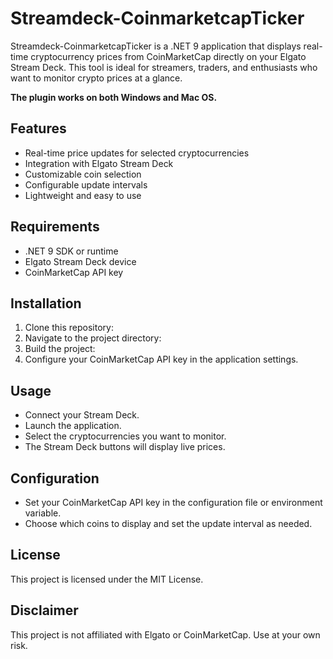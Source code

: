 # Streamdeck-CoinmarketcapTicker

Streamdeck-CoinmarketcapTicker is a .NET 9 application that displays real-time cryptocurrency prices from CoinMarketCap directly on your Elgato Stream Deck. This tool is ideal for streamers, traders, and enthusiasts who want to monitor crypto prices at a glance.

**The plugin works on both Windows and Mac OS.**

## Features

- Real-time price updates for selected cryptocurrencies
- Integration with Elgato Stream Deck
- Customizable coin selection
- Configurable update intervals
- Lightweight and easy to use

## Requirements

- .NET 9 SDK or runtime
- Elgato Stream Deck device
- CoinMarketCap API key

## Installation

1. Clone this repository:
2. Navigate to the project directory:
3. Build the project:
4. Configure your CoinMarketCap API key in the application settings.

## Usage

- Connect your Stream Deck.
- Launch the application.
- Select the cryptocurrencies you want to monitor.
- The Stream Deck buttons will display live prices.

## Configuration

- Set your CoinMarketCap API key in the configuration file or environment variable.
- Choose which coins to display and set the update interval as needed.

## License

This project is licensed under the MIT License.

## Disclaimer

This project is not affiliated with Elgato or CoinMarketCap. Use at your own risk.